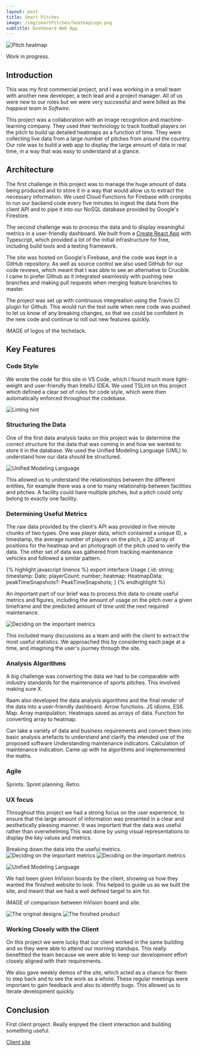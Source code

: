 ```yaml
---
layout: post
title: Smart Pitches
image: /img/smartPitches/heatmapLogo.png
subtitle: Dashboard Web App
---
```


![Pitch heatmap](/img/smartPitches/heatmap.png)

Work in progress.

## Introduction

This was my first commercial project, and I was working in a small team with another new developer, a tech lead and a project manager. All of us were new to our roles but we were very successful and were billed as the _happiest team in Softwire_.

This project was a collaboration with an image recognition and machine-learning company. They used their technology to track football players on the pitch to build up detailed heatmaps as a function of time. They were collecting live data from a large number of pitches from around the country. Our role was to build a web app to display the large amount of  data in real time, in a way that was easy to understand at a glance.

## Architecture

The first challenge in this project was to manage the huge amount of data being produced and to store it in a way that would allow us to extract the necessary information. We used Cloud Functions for Firebase with cronjobs to run our backend code every five minutes to ingest the data from the client API and to pipe it into our NoSQL database provided by Google's Firestore.

The second challenge was to process the data and to display meaningful metrics in a user-friendly dashboard. We built from a [Create React App](https://github.com/facebook/create-react-app) with Typescript, which provided a lot of the initial infrastructure for free, including build tools and a testing framework. 

The site was hosted on Google's Firebase, and the code was kept in a GitHub repository. As well as source control we also used GitHub for our code reviews, which meant that I was able to see an alternative to Crucible. I came to prefer Github as it integrated seamlessly with pushing new branches and making pull requests when merging feature branches to master.

The project was set up with continuous integreation using the Travis CI plugin for Github. This would run the test suite when new code was pushed to let us know of any breaking changes, so that we could be confident in the new code and continue to roll out new features quickly.

IMAGE of logos of the techstack.


## Key Features

### Code Style

We wrote the code for this site in VS Code, which I found much more light-weight and user-friendly than IntelliJ IDEA. We used TSLint on this project which defined a clear set of rules for code style, which were then automatically enforced throughout the codebase.

![Linting hint](/img/smartPitches/linting.png)

### Structuring the Data

One of the first data analysis tasks on this project was to determine the correct structure for the data that was coming in and how we wanted to store it in the database. We used the Unified Modeling Language (UML) to understand how our data should be structured. 

![Unified Modeling Language](/img/smartPitches/uml.png)

This allowed us to understand the relationships between the different entities, for example there was a one to many relationship between facilities and pitches. A facility could have multiple pitches, but a pitch could only belong to exactly one facility.

### Determining Useful Metrics

The raw data provided by the client's API was provided in five minute chunks of two types. One was player data, which contained a unique ID, a timestamp, the average number of players on the pitch, a 2D array of positions for the heatmap and an photograph of the pitch used to verify the data. The other set of data was gathered from tracking maintenance vehicles and followed a similar pattern.

{% highlight javascript linenos %}
export interface Usage {
    id: string;
    timestamp: Date;
    playerCount: number;
    heatmap: HeatmapData;
    peakTimeSnapshots?: PeakTimeSnapshots;
}
{% endhighlight %}

An important part of our brief was to process this data to create useful metrics and figures, including the amount of usage on the pitch over a given timeframe and the predicted amount of time until the next required maintenance.

![Deciding on the important metrics](/img/smartPitches/metrics.png)

This included many discussions as a team and with the client to extract the most useful statistics. We approached this by considering each page at a time, and imagining the user's journey through the site.

### Analysis Algorithms

A big challenge was converting the data we had to be comparable with industry standards for the maintenance of sports pitches. This involved making sure X.

Raam also developed the data analysis algorithms and the final render of the data into a user-friendly dashboard. Arrow functions. JS idioms. ES6. Map. Array manipulation. Heatmaps saved as arrays of data. Function for converting array to heatmap.

Can take a variety of data and business requirements and convert them into basic analysis artefacts to understand and clarify the intended use of the proposed software	Understanding maintenance indicators. Calculation of maintenance indication. Came up with he algorithms and implememented the maths.

### Agile


Sprints. Sprint planning. Retro. 


### UX focus

Throughout this project we had a strong focus on the user experience, to ensure that the large amount of information was presented in a clear and aesthetically pleasing manner. It was important that the data was useful rather than overwhelming.This was done by using visual representations to display the key values and metrics. 

Breaking down the data into the useful metrics.
![Deciding on the important metrics](/img/smartPitches/heatmapStats.png)
![Deciding on the important metrics](/img/smartPitches/maintenance.png)

![Unified Modeling Language](/img/smartPitches/usageGraph2.png)

We had been given InVision boards by the client, showing us how they wanted the finished website to look. This helped to guide us as we built the site, and meant that we had a well defined target to aim for. 

IMAGE of comparison between InVision board and site.

![The original designs](/img/smartPitches/compEnvision.png)
![The finished product](/img/smartPitches/compReal.png)

### Working Closely with the Client

On this project we were lucky that our client worked in the same building and so they were able to attend our morning standups. This really benefitted the team because we were able to keep our development effort closely aligned with their requirements. 

We also gave weekly demos of the site, which acted as a chance for them to step back and to see the work as a whole. These regular meetings were important to gain feedback and also to identify bugs. This allowed us to iterate development quickly.

## Conclusion

First client project. Really enjoyed the client interaction and building something useful.

[Client site](http://intelligent-play.co.uk/)